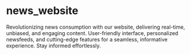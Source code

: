 # news_website
Revolutionizing news consumption with our website, delivering real-time, unbiased, and engaging content. User-friendly interface, personalized newsfeeds, and cutting-edge features for a seamless, informative experience. Stay informed effortlessly.
